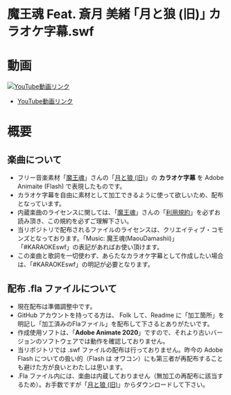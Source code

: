 魔王魂 Feat. 斎月 美緒 ｢月と狼 (旧)｣ カラオケ字幕.swf
====


# 動画

[![YouTube動画リンク](https://img.youtube.com/vi/GItW-7GkUuE/mqdefault.jpg)](https://www.youtube.com/watch?v=GItW-7GkUuE)
- [YouTube動画リンク](https://www.youtube.com/watch?v=GItW-7GkUuE)

# 概要

## 楽曲について
- フリー音楽素材「[魔王魂](https://maoudamashii.jokersounds.com/)」さんの「[月と狼 (旧)](https://maoudamashii.jokersounds.com/archives/song_mio_tsuki_to_okami.html)」の **カラオケ字幕** を Adobe Animaite (Flash) で表現したものです。
- カラオケ字幕を自由に素材として加工できるように使って欲しいため、配布となっています。
- 内蔵楽曲のライセンスに関しては、「[魔王魂](https://maoudamashii.jokersounds.com/)」さんの「[利用規約](https://maoudamashii.jokersounds.com/music_rule.html)」を必ずお読み頂き、この規約を必ずご理解下さい。
- 当リポジトリで配布されるファイルのライセンスは、クリエイティブ・コモンズとなっております。「Music: 魔王魂(MaouDamashii)」「#KARAOKEswf」の表記があればお使い頂けます。
- この楽曲と歌詞を一切使わず、あらたなカラオケ字幕として作成したい場合は、「#KARAOKEswf」の明記が必要となります。


## 配布 .fla ファイルについて
- 現在配布は準備調整中です。
- GitHub アカウントを持ってる方は、 Folk して、Readme に「加工箇所」を明記し「加工済みのFlaファイル」を配布して下さるとありがたいです。
- 作成使用ソフトは、「**Adobe Animate 2020**」ですので、それより古いバージョンのソフトウェアでは動作を確認しておりません。
- 当リポジトリでは .swf ファイルの配布は行っておりません。昨今の Adobe Flash についての扱い的（Flash は オワコン）にも第三者が再配布することも避けた方が良いとわたしは思います。
- .Fla ファイル内には、楽曲は内蔵しておりません（無加工の再配布に該当するため）。お手数ですが「[月と狼 (旧)](https://maoudamashii.jokersounds.com/archives/song_mio_tsuki_to_okami.html)」からダウンロードして下さい。
